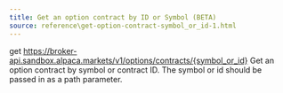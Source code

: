 ```yaml
---
title: Get an option contract by ID or Symbol (BETA)
source: reference\get-option-contract-symbol_or_id-1.html
---
```


get https://broker-api.sandbox.alpaca.markets/v1/options/contracts/{symbol_or_id}
Get an option contract by symbol or contract ID. The symbol or id should be passed in as a path parameter.
